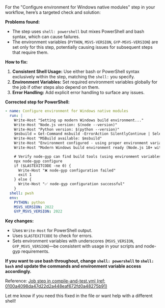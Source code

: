 For the "Configure environment for Windows native modules" step in your workflow, here’s a targeted check and solution:

**Problems found:**

- The step uses `shell: powershell` but mixes PowerShell and bash syntax, which can cause failures.
- The environment variables (`PYTHON`, `MSVS-VERSION`, `GYP-MSVS-VERSION`) are set only for this step, potentially causing issues for subsequent steps that require them.

**How to fix:**

1. **Consistent Shell Usage:** Use either bash or PowerShell syntax exclusively within the step, matching the `shell:` you specify.
2. **Environment Variables:** Set required environment variables globally for the job if other steps also depend on them.
3. **Error Handling:** Add explicit error handling to surface any issues.

**Corrected step for PowerShell:**

```yaml
- name: Configure environment for Windows native modules
  run: |
    Write-Host "Setting up modern Windows build environment..."
    Write-Host "Node.js version: $(node --version)"
    Write-Host "Python version: $(python --version)"
    $msbuild = Get-Command msbuild -ErrorAction SilentlyContinue | Select-Object -ExpandProperty Source
    Write-Host "MSBuild available: $msbuild"
    Write-Host "Environment configured - using proper environment variables for node-gyp"
    Write-Host "Modern Windows build environment ready (Node.js 18+ with MSBuild 2022)"

    # Verify node-gyp can find build tools (using environment variables)
    npx node-gyp configure
    if ($LASTEXITCODE -ne 0) {
      Write-Host "❌ node-gyp configuration failed"
      exit 1
    } else {
      Write-Host "✅ node-gyp configuration successful"
    }
  shell: pwsh
  env:
    PYTHON: python
    MSVS_VERSION: 2022
    GYP_MSVS_VERSION: 2022
```

**Key changes:**

- Uses `Write-Host` for PowerShell output.
- Uses `$LASTEXITCODE` to check for errors.
- Sets environment variables with underscores (`MSVS_VERSION`, `GYP_MSVS_VERSION`)—be consistent with usage in your scripts and node-gyp requirements.

**If you want to use bash throughout, change `shell: powershell` to `shell: bash` and update the commands and environment variable access accordingly.**

Reference: [Job step in compile-and-test.yml (ref: 0100a4098da47d22d2a448eaf672fd0a48275b91)](https://github.com/Sam231221/AuraSwift/blob/0100a4098da47d22d2a448eaf672fd0a48275b91/.github/workflows/compile-and-test.yml)

Let me know if you need this fixed in the file or want help with a different shell!
